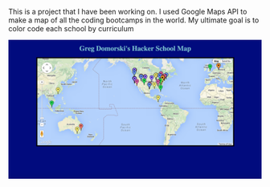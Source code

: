 This is a project that I have been working on. I used Google Maps API to make a map of all the coding bootcamps in the world. My ultimate goal is to color code each school by curriculum

![alt tag](https://github.com/gdomorski/GoogleMapsAPIPractice/blob/master/sampleview.png)